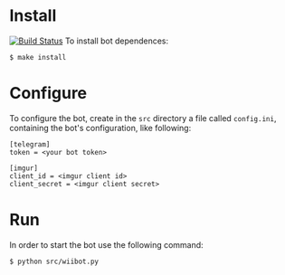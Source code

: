 # Install
[![Build Status](https://travis-ci.org/acerv/wii_telegram_bot.svg?branch=master)](https://travis-ci.org/acerv/wii_telegram_bot)
To install bot dependences:
    
    $ make install

# Configure
To configure the bot, create in the `src` directory a file called `config.ini`,
containing the bot's configuration, like following:

    [telegram]
    token = <your bot token>

    [imgur]
    client_id = <imgur client id>
    client_secret = <imgur client secret>

# Run
In order to start the bot use the following command:

    $ python src/wiibot.py

